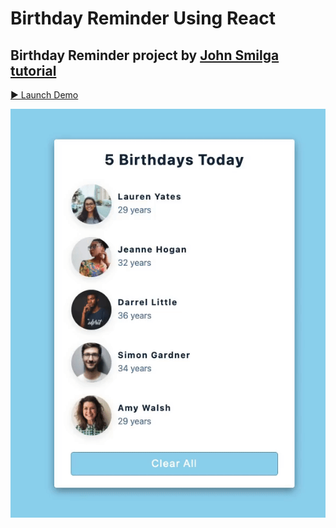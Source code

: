 # Birthday Reminder Using React 

## Birthday Reminder project by [John Smilga](https://github.com/john-smilga/react-projects) [tutorial](https://youtu.be/a_7Z7C_JCyo)


[▶️ Launch Demo](https://yaninatrekhleb.github.io/birthday-reminder-react/)

![Demo](src/demo-birthdayReminder.gif)